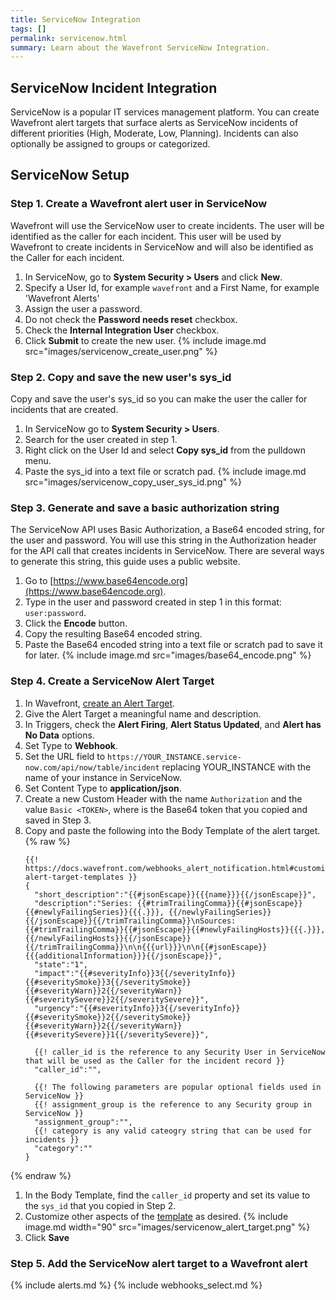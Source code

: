 ```yaml
---
title: ServiceNow Integration
tags: []
permalink: servicenow.html
summary: Learn about the Wavefront ServiceNow Integration.
---
```

## ServiceNow Incident Integration

ServiceNow is a popular IT services management platform. You can create Wavefront alert targets that surface alerts as ServiceNow incidents of different priorities (High, Moderate, Low, Planning).
Incidents can also optionally be assigned to groups or categorized.
## ServiceNow Setup



### Step 1. Create a Wavefront alert user in ServiceNow

Wavefront will use the ServiceNow user to create incidents.  The user will be identified as the caller for each incident.
This user will be used by Wavefront to create incidents in ServiceNow and will also be identified as the Caller for each incident. 
1. In ServiceNow, go to **System Security > Users** and click **New**.
1. Specify a User Id, for example `wavefront` and a First Name, for example 'Wavefront Alerts'
1. Assign the user a password.
1. Do not check the **Password needs reset** checkbox.
1. Check the **Internal Integration User** checkbox.
1. Click **Submit** to create the new user.
{% include image.md src="images/servicenow_create_user.png" %}


### Step 2. Copy and save the new user's sys_id

Copy and save the user's sys_id so you can make the user the caller for incidents that are created.
1. In ServiceNow go to **System Security > Users**.
1. Search for the user created in step 1.
1. Right click on the User Id and select **Copy sys_id** from the pulldown menu.
1. Paste the sys_id into a text file or scratch pad.
{% include image.md src="images/servicenow_copy_user_sys_id.png" %}



### Step 3. Generate and save a basic authorization string

The ServiceNow API uses Basic Authorization, a Base64 encoded string, for the user and password. You will use this string in the Authorization header for the API call that creates incidents in ServiceNow. There are several ways to generate this string, this guide uses a public website.
1. Go to [https://www.base64encode.org](https://www.base64encode.org).
1. Type in the user and password created in step 1 in this format: `user:password`.
1. Click the **Encode** button.
1. Copy the resulting Base64 encoded string.
1. Paste the Base64 encoded string into a text file or scratch pad to save it for later.
{% include image.md src="images/base64_encode.png" %}


### Step 4. Create a ServiceNow Alert Target

1. In Wavefront, [create an Alert Target](/notificants/add).
1. Give the Alert Target a meaningful name and description.
1. In Triggers, check the **Alert Firing**, **Alert Status Updated**, and **Alert has No Data** options.
1. Set Type to **Webhook**.
1. Set the URL field to `https://YOUR_INSTANCE.service-now.com/api/now/table/incident` replacing YOUR_INSTANCE with the name of your instance in ServiceNow.
1. Set Content Type to **application/json**.
1. Create a new Custom Header with the name `Authorization` and the value `Basic <TOKEN>`, where <TOKEN> is the Base64 token that you copied and saved in Step 3.
1. Copy and paste the following into the Body Template of the alert target.{% raw %}
    ```
    {{! https://docs.wavefront.com/webhooks_alert_notification.html#customizing-alert-target-templates }}
    {
      "short_description":"{{#jsonEscape}}{{{name}}}{{/jsonEscape}}",
      "description":"Series: {{#trimTrailingComma}}{{#jsonEscape}}{{#newlyFailingSeries}}{{{.}}}, {{/newlyFailingSeries}}{{/jsonEscape}}{{/trimTrailingComma}}\nSources: {{#trimTrailingComma}}{{#jsonEscape}}{{#newlyFailingHosts}}{{{.}}}, {{/newlyFailingHosts}}{{/jsonEscape}}{{/trimTrailingComma}}\n\n{{{url}}}\n\n{{#jsonEscape}}{{{additionalInformation}}}{{/jsonEscape}}",
      "state":"1",
      "impact":"{{#severityInfo}}3{{/severityInfo}}{{#severitySmoke}}3{{/severitySmoke}}{{#severityWarn}}2{{/severityWarn}}{{#severitySevere}}2{{/severitySevere}}",
      "urgency":"{{#severityInfo}}3{{/severityInfo}}{{#severitySmoke}}2{{/severitySmoke}}{{#severityWarn}}2{{/severityWarn}}{{#severitySevere}}1{{/severitySevere}}",

      {{! caller_id is the reference to any Security User in ServiceNow that will be used as the Caller for the incident record }}
      "caller_id":"",

      {{! The following parameters are popular optional fields used in ServiceNow }}
      {{! assignment_group is the reference to any Security group in ServiceNow }}
      "assignment_group":"",
      {{! category is any valid cateogry string that can be used for incidents }}
      "category":""
    }
    ```
{% endraw %}
1. In the Body Template, find the `caller_id` property and set its value to the `sys_id` that you copied in Step 2.
1. Customize other aspects of the [template](https://docs.wavefront.com/webhooks_alert_notification.html#customizing-webhook-templates) as desired.
{% include image.md width="90" src="images/servicenow_alert_target.png" %}
1. Click **Save**


### Step 5. Add the ServiceNow alert target to a Wavefront alert

{% include alerts.md %}
{% include webhooks_select.md %}
